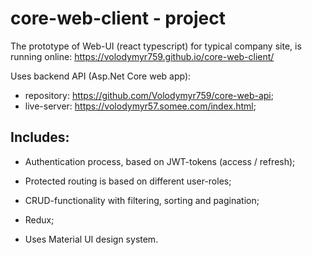 # core-web-client - project

The prototype of Web-UI (react typescript) for typical company site, is running online: https://volodymyr759.github.io/core-web-client/ 

Uses backend API (Asp.Net Core web app):
- repository: https://github.com/Volodymyr759/core-web-api;
- live-server: https://volodymyr57.somee.com/index.html;

## Includes:

- Authentication process, based on JWT-tokens (access / refresh);

- Protected routing is based on different user-roles;

- CRUD-functionality with filtering, sorting and pagination;

- Redux;

- Uses Material UI design system.